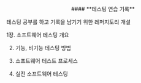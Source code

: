 <p align="center">
#### **테스팅 연습 기록**
</p>  
테스팅 공부를 하고 기록을 남기기 위한 레퍼지토리 개설

1장. 소프트웨어 테스팅 개요

2. 기능, 비기능 테스팅 방법

3. 소프트웨어 테스트 프로세스

4. 실전 소프트웨어 테스팅

